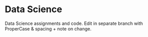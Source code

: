 Data Science
===========

Data Science assignments and code. Edit in separate branch with ProperCase & spacing + note on change.
